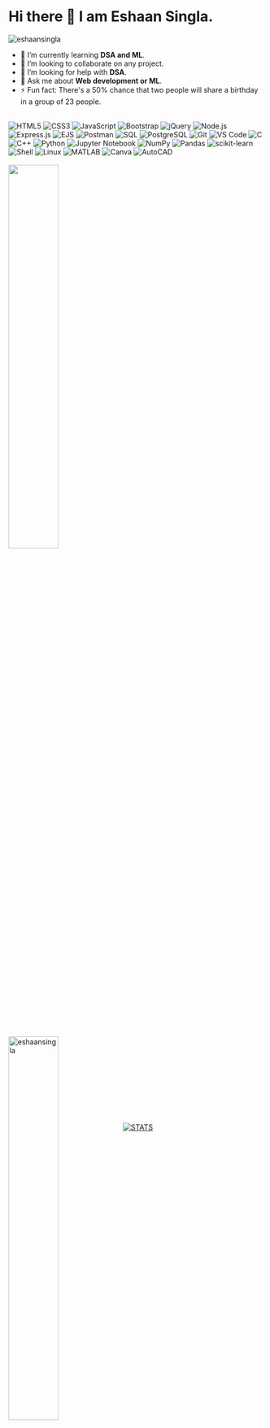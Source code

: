 <h1>Hi there 👋 I am Eshaan Singla.</h1>
 <img src="https://komarev.com/ghpvc/?username=eshaansingla&label=Profile%20views&color=0e75b6&style=flat" alt="eshaansingla" />
 
- 🌱 I’m currently learning **DSA and ML**.
- 👯 I’m looking to collaborate on any project.
- 🤔 I’m looking for help with **DSA**.
- 💬 Ask me about **Web development or ML**.
- ⚡ Fun fact: There's a 50% chance that two people will share a birthday in a group of 23 people.
  <br><br>
  
![HTML5](https://img.shields.io/badge/-HTML5-%23E44D27?style=flat-square&logo=html5&logoColor=ffffff)
![CSS3](https://img.shields.io/badge/-CSS3-%231572B6?style=flat-square&logo=css3)
![JavaScript](https://img.shields.io/badge/-JavaScript-%23F7DF1C?style=flat-square&logo=javascript&logoColor=000000&labelColor=%23F7DF1C&color=%23FFCE5A)
![Bootstrap](https://img.shields.io/badge/-Bootstrap-%23563D7C?style=flat-square&logo=bootstrap&logoColor=ffffff)
![jQuery](https://img.shields.io/badge/-jQuery-%230769AD?style=flat-square&logo=jquery&logoColor=ffffff)
![Node.js](https://img.shields.io/badge/-Node.js-%23339933?style=flat-square&logo=node.js&logoColor=ffffff)
![Express.js](https://img.shields.io/badge/-Express.js-%23000000?style=flat-square&logo=express&logoColor=ffffff)
![EJS](https://img.shields.io/badge/-EJS-%23000000?style=flat-square&logo=ejs&logoColor=ffffff)
![Postman](https://img.shields.io/badge/-Postman-%23FF6C37?style=flat-square&logo=postman&logoColor=ffffff)
![SQL](https://img.shields.io/badge/-SQL-%234479A1?style=flat-square&logo=sql&logoColor=ffffff)
![PostgreSQL](https://img.shields.io/badge/-PostgreSQL-%23336791?style=flat-square&logo=postgresql&logoColor=ffffff)
![Git](https://img.shields.io/badge/-Git-%23F05032?style=flat-square&logo=git&logoColor=%23ffffff)
![VS Code](https://img.shields.io/badge/-VSCode-%23007ACC?style=flat-square&logo=visual-studio-code)
![C](https://img.shields.io/badge/c-%2300599C.svg?style=for-the-badge&logo=c&logoColor=white)
![C++](https://img.shields.io/badge/c++-%2300599C.svg?style=for-the-badge&logo=c%2B%2B&logoColor=white)
![Python](https://img.shields.io/badge/python-3670A0?style=for-the-badge&logo=python&logoColor=ffdd54)
![Jupyter Notebook](https://img.shields.io/badge/jupyter-%23FA0F00.svg?style=for-the-badge&logo=jupyter&logoColor=white)
![NumPy](https://img.shields.io/badge/numpy-%23013243.svg?style=for-the-badge&logo=numpy&logoColor=white)
![Pandas](https://img.shields.io/badge/pandas-%23150458.svg?style=for-the-badge&logo=pandas&logoColor=white)
![scikit-learn](https://img.shields.io/badge/scikit--learn-%23F7931E.svg?style=for-the-badge&logo=scikit-learn&logoColor=white)
![Shell](https://img.shields.io/badge/Shell-%23121011.svg?style=for-the-badge&logo=gnu-bash&logoColor=white)
![Linux](https://img.shields.io/badge/Linux-FCC624?style=for-the-badge&logo=linux&logoColor=black)
![MATLAB](https://img.shields.io/badge/-MATLAB-%23FF9200?style=flat-square&logo=mathworks&logoColor=white)
![Canva](https://img.shields.io/badge/Canva-%2300C4CC.svg?style=for-the-badge&logo=Canva&logoColor=white)
![AutoCAD](https://img.shields.io/badge/AutoCAD-%23D00000.svg?style=for-the-badge&logo=autodesk&logoColor=white)
<br>
<br>
<img width="44%" src="https://github-readme-streak-stats.herokuapp.com/?user=eshaansingla&theme=dark&include_all_commits=true&hide_title=true" />
<br>
<img align="left" width=44% src="https://github-readme-stats.vercel.app/api/top-langs?username=eshaansingla&theme=dark&show_icons=true&locale=en&layout=compact" alt="eshaansingla" />
<br><br><br><br><br><br><br><br><br><br>
<a href="https://github.com/eshaansingla"><img alt="STATS" src="https://github-readme-stats.vercel.app/api?username=eshaansingla&show_icons=true&theme=dark" alt="eshaansingla"></a>


